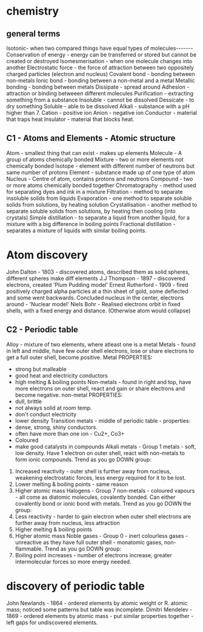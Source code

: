 # chemistry

## general terms

Isotonic- when two compared things have equal types of molecules-------
Conservation of energy - energy can be transferred or stored but cannot be created or destroyed
Isomesmerisation - when one molecule changes into another
Electrostatic force - the force of attraction between two oppositely charged particles (electron and nucleus)
Covalent bond - bonding between non-metals
Ionic bond - bonding between a non-metal and a metal
Metallic bonding - bonding between metals
Dissipate - spread around
Adhesion - attraction or binding betweeen different molecules
Purification - extracting something from a substance
Insoluble - cannot be dissolved
Dessicate - to dry something
Soluble - able to be dissolved
Alkali - substance with a pH higher than 7.
Cation - positive ion
Anion - negative ion
Conductor - material that traps heat
Insulator - material that blocks heat.

## C1 - Atoms and Elements - Atomic structure

Atom - smallest thing that can exist - makes up elements
Molecule - A group of atoms chemically bonded
Mixture - two or more elements not chemically bonded
Isotope - element with different number of neutrons but same number of protons
Element - substance made up of one type of atom
Nucleus - Centre of atom, contains protons and neutrons
Compound - two or more atoms chemically bonded together
Chromatography - method used for separating dyes and ink in a mixture
Filtration - method to separate insoluble solids from liquids
Evaporation - one method to separate soluble solids from solutions, by heating solution
Crystallisation - another method to separate soluble solids from solutions, by heating then cooling (into crystals)
Simple distillation - to separate a liquid from another liquid, for a mixture with a big difference in boiling points
Fractional distillation - separates a mixture of liquids with similar boiling points.

# Atom discovery
John Dalton - 1803 - discovered atoms, described them as solid spheres, different spheres make diff elements
J.J Thompson - 1897 - discovered electrons, created 'Plum Pudding model'
Ernest Rutherford - 1909 - fired positively charged alpha particles at a thin sheet of gold, some deflected and some went backwards. Concluded nucleus in the center, electrons around - 'Nuclear model'
Niels Bohr - Realised electrons orbit in fixed shells, with a fixed energy and distance. (Otherwise atom would collapse)

## C2 - Periodic table

Alloy - mixture of two elements, where atleast one is a metal
Metals - found in left and middle, have few outer shell electrons, lose or share electrons to get a full outer shell, become positive. 
Metal PROPERTIES:
- strong but malleable
- good heat and electricity conductors
- high melting & boiling points
Non-metals - found in right and top, have more electrons on outer shell, react and gain or share electrons and become negative.
non-metal PROPERTIES:
- dull, brittle
- not always solid at room temp.
- don't conduct electricity
- lower density
Transition metals - middle of periodic table - properties:
- dense, strong, shiny conductors.
- often have more than one ion - Cu2+, Co3+
- Coloured
- make good catalysts in compounds
Alkali metals - Group 1 metals - soft, low density. Have 1 electron on outer shell, react with non-metals to form ionic compounds. Trend as you go DOWN group:
1) Increased reactivity - outer shell is further away from nucleus, weakening electrostatic forces, less energy required for it to be lost.
2) Lower melting & boiling points - same reason
3) Higher atomic mass
Halogens - Group 7 non-metals - coloured vapours - all come as diatomic molecules, covalently bonded. Can either covalently bond or ionic bond with metals. Trend as you go DOWN the group:
1) Less reactivity - harder to gain electron when outer shell electrons are further away from nucleus, less attraction
2) Higher melting & boiling points
3) Higher atomic mass
Noble gases - Group 0 - inert colourless gases - unreactive as they have full outer shell - monatomic gases, non-flammable. Trend as you go DOWN group:
1) Boiling point increases - number of electrons increase, greater intermolecular forces so more energy needed.

# discovery of periodic table
John Newlands - 1864 - ordered elements by atomic weight or R. atomic mass; noticed some patterns but table was incomplete.
Dimitri Mendelev - 1869 - ordered elements by atomic mass - put similar properties together - left gaps for undiscovered elements.
